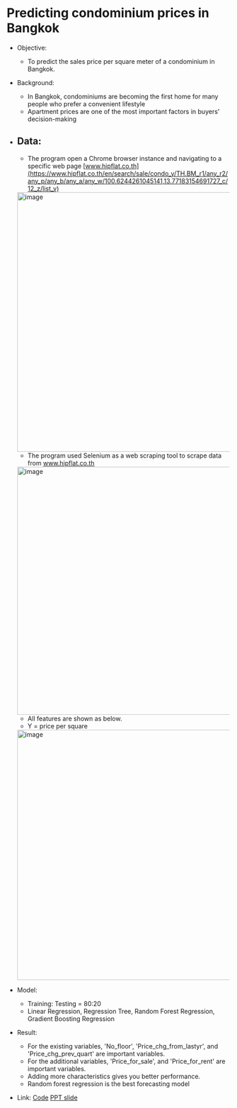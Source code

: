  # Predicting condominium prices in Bangkok  
  
- Objective: 
  - To predict the sales price per square meter of a condominium in Bangkok.    
- Background:   
  - In Bangkok, condominiums are becoming the first home for many people who prefer a convenient lifestyle  
  - Apartment prices are one of the most important factors in buyers' decision-making
  
- ## Data: 
  - The program open a Chrome browser instance and navigating to a specific web page [www.hipflat.co.th](https://www.hipflat.co.th/en/search/sale/condo_y/TH.BM_r1/any_r2/any_p/any_b/any_a/any_w/100.6244261045141,13.77183154691727_c/12_z/list_v)
  <img width="586" alt="image" src="https://github.com/Teemyteem/BK21_technical_porfolio/assets/129394136/b11f9832-ac17-4216-852a-070c43e05459">
 
  - The program used Selenium as a web scraping tool to scrape data from www.hipflat.co.th 
  <img width="560" alt="image" src="https://github.com/Teemyteem/BK21_technical_porfolio/assets/129394136/0a2c70b7-14df-408d-be94-5b14953168bd">
  
  - All features are shown as below. 
  - Y = price per square 
  <img width="565" alt="image" src="https://github.com/Teemyteem/BK21_technical_porfolio/assets/129394136/5d120bae-8a3d-4591-9922-f9bbedfc20d3"> 


- Model:
  - Training: Testing = 80:20 
  - Linear Regression, Regression Tree, Random Forest Regression, Gradient Boosting Regression  
  
- Result:  
  - For the existing variables, 'No_floor', 'Price_chg_from_lastyr', and 'Price_chg_prev_quart' are important variables.  
  - For the additional variables, 'Price_for_sale', and 'Price_for_rent' are important variables.  
  - Adding more characteristics gives you better performance.  
  - Random forest regression is the best forecasting model
- Link: [Code](https://github.com/Teemyteem/BK21_technical_porfolio/blob/main/%EB%8D%B0%EC%9D%B4%ED%84%B0%20%EC%88%98%EC%A7%91%20%EB%B0%8F%20%EC%A0%95%EC%A0%9C/Condo%20price%20per%20square%20meter%20prediction.ipynb) [PPT slide](https://github.com/Teemyteem/BK21_technical_porfolio/blob/main/%EB%8D%B0%EC%9D%B4%ED%84%B0%20%EC%88%98%EC%A7%91%20%EB%B0%8F%20%EC%A0%95%EC%A0%9C/Predicting%20condominium%20price%20in%20Bangkok.pdf)
